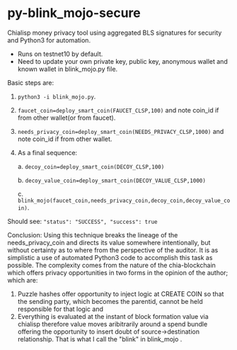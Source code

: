 # py-blink_mojo-secure
Chialisp money privacy tool using aggregated BLS signatures for security and Python3 for automation.

* Runs on testnet10 by default.
* Need to update your own private key, public key, anonymous wallet and known wallet in blink_mojo.py file.


Basic steps are:
1. `python3 -i blink_mojo.py`.
2. `faucet_coin=deploy_smart_coin(FAUCET_CLSP,100)` and note coin_id if from other wallet(or from faucet).
3. `needs_privacy_coin=deploy_smart_coin(NEEDS_PRIVACY_CLSP,1000)` and note coin_id if from other wallet.
4. As a final sequence:

   a. `decoy_coin=deploy_smart_coin(DECOY_CLSP,100)`
   
   b. `decoy_value_coin=deploy_smart_coin(DECOY_VALUE_CLSP,1000)`
   
   c. `blink_mojo(faucet_coin,needs_privacy_coin,decoy_coin,decoy_value_coin)`.
   
   
Should see:
`"status": "SUCCESS",
 "success": true`
 
 Conclusion: Using this technique breaks the lineage of the needs_privacy_coin and directs its value somewhere intentionally, but without certainty as to where from the perspective of the auditor. It is as simplistic a use of automated Python3 code to accomplish this task as possible. The complexity comes from the nature of the chia-blockchain which offers privacy opportunities in two forms in the opinion of the author; which are:
1) Puzzle hashes offer opportunity to inject logic at CREATE COIN so that the sending party, which becomes the parentid, cannot be held responsible for that logic and 
2) Everything is evaluated at the instant of block formation value via chialisp therefore value moves aribitrarily around a spend bundle offering the opportunity to insert doubt of source->destination relationship. That is what I call the "blink" in blink_mojo .
